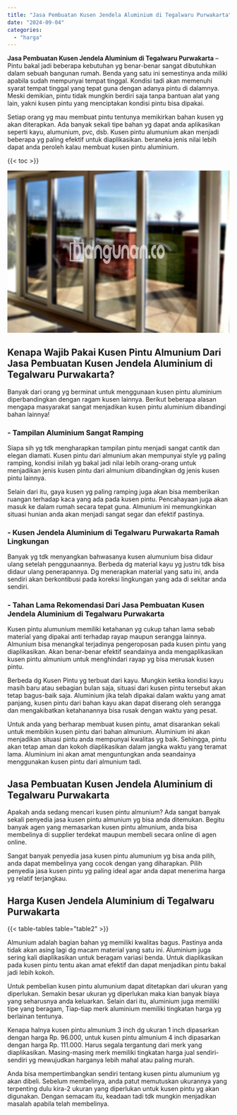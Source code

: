 ```yaml
---
title: "Jasa Pembuatan Kusen Jendela Aluminium di Tegalwaru Purwakarta"
date: "2024-09-04"
categories: 
  - "harga"
---
```


**Jasa Pembuatan Kusen Jendela Aluminium di Tegalwaru Purwakarta** – Pintu bakal jadi beberapa kebutuhan yg benar-benar sangat dibutuhkan dalam sebuah bangunan rumah. Benda yang satu ini semestinya anda miliki apabila sudah mempunyai tempat tinggal. Kondisi tadi akan memenuhi syarat tempat tinggal yang tepat guna dengan adanya pintu di dalamnya. Meski demikian, pintu tidak mungkin berdiri saja tanpa bantuan alat yang lain, yakni kusen pintu yang menciptakan kondisi pintu bisa dipakai.

Setiap orang yg mau membuat pintu tentunya memikirkan bahan kusen yg akan diterapkan. Ada banyak sekali tipe bahan yg dapat anda aplikasikan seperti kayu, alumunium, pvc, dsb. Kusen pintu alumunium akan menjadi beberapa yg paling efektif untuk diaplikasikan. beraneka jenis nilai lebih dapat anda peroleh kalau membuat kusen pintu aluminium.

{{< toc >}}

![Jasa Pembuatan Kusen Jendela Aluminium di Tegalwaru Purwakarta](/images/harga-kusen-jendela-alumunium-46.png)

## Kenapa Wajib Pakai Kusen Pintu Almunium Dari Jasa Pembuatan Kusen Jendela Aluminium di Tegalwaru Purwakarta?

Banyak dari orang yg berminat untuk menggunaan kusen pintu aluminium diperbandingkan dengan ragam kusen lainnya. Berikut beberapa alasan mengapa masyarakat sangat menjadikan kusen pintu aluminium dibandingi bahan lainnya!

### \- Tampilan Aluminium Sangat Ramping

Siapa sih yg tdk mengharapkan tampilan pintu menjadi sangat cantik dan elegan diamati. Kusen pintu dari almunium akan mempunyai style yg paling ramping, kondisi inilah yg bakal jadi nilai lebih orang-orang untuk menjadikan jenis kusen pintu dari almunium dibandingkan dg jenis kusen pintu lainnya.

Selain dari itu, gaya kusen yg paling ramping juga akan bisa memberikan ruangan terhadap kaca yang ada pada kusen pintu. Pencahayaan juga akan masuk ke dalam rumah secara tepat guna. Almunium ini memungkinkan situasi hunian anda akan menjadi sangat segar dan efektif pastinya.

### \- Kusen Jendela Aluminium di Tegalwaru Purwakarta Ramah Lingkungan

Banyak yg tdk menyangkan bahwasanya kusen alumunium bisa didaur ulang setelah penggunaannya. Berbeda dg material kayu yg justru tdk bisa didaur ulang penerapannya. Dg menerapkan material yang satu ini, anda sendiri akan berkontibusi pada koreksi lingkungan yang ada di sekitar anda sendiri.

### \- Tahan Lama Rekomendasi Dari Jasa Pembuatan Kusen Jendela Aluminium di Tegalwaru Purwakarta

Kusen pintu alumunium memiliki ketahanan yg cukup tahan lama sebab material yang dipakai anti terhadap rayap maupun serangga lainnya. Almunium bisa menangkal terjadinya pengeroposan pada kusen pintu yang diaplikasikan. Akan benar-benar efektif seandainya anda mengaplikasikan kusen pintu almunium untuk menghindari rayap yg bisa merusak kusen pintu.

Berbeda dg Kusen Pintu yg terbuat dari kayu. Mungkin ketika kondisi kayu masih baru atau sebagian bulan saja, situasi dari kusen pintu tersebut akan tetap bagus-baik saja. Aluminium jika telah dipakai dalam waktu yang amat panjang, kusen pintu dari bahan kayu akan dapat diserang oleh serangga dan mengakibatkan ketahanannya bisa rusak dengan waktu yang pesat.

Untuk anda yang berharap membuat kusen pintu, amat disarankan sekali untuk membikin kusen pintu dari bahan almunium. Aluminium ini akan menjadikan situasi pintu anda mempunyai kwalitas yg baik. Sehingga, pintu akan tetap aman dan kokoh diaplikasikan dalam jangka waktu yang teramat lama. Aluminium ini akan amat menguntungkan anda seandainya menggunakan kusen pintu dari almunium tadi.

## Jasa Pembuatan Kusen Jendela Aluminium di Tegalwaru Purwakarta

Apakah anda sedang mencari kusen pintu almunium? Ada sangat banyak sekali penyedia jasa kusen pintu almunium yg bisa anda ditemukan. Begitu banyak agen yang memasarkan kusen pintu almunium, anda bisa membelinya di supplier terdekat maupun membeli secara online di agen online.

Sangat banyak penyedia jasa kusen pintu alumunium yg bisa anda pilih, anda dapat membelinya yang cocok dengan yang diharapkan. Pilih penyedia jasa kusen pintu yg paling ideal agar anda dapat menerima harga yg relatif terjangkau.

## Harga Kusen Jendela Aluminium di Tegalwaru Purwakarta

{{< table-tables table="table2" >}}

Almunium adalah bagian bahan yg memiliki kwalitas bagus. Pastinya anda tidak akan asing lagi dg macam material yang satu ini. Aluminium juga sering kali diaplikasikan untuk beragam variasi benda. Untuk diaplikasikan pada kusen pintu tentu akan amat efektif dan dapat menjadikan pintu bakal jadi lebih kokoh.

Untuk pembelian kusen pintu alumunium dapat ditetapkan dari ukuran yang diperlukan. Semakin besar ukuran yg diperlukan maka kian banyak biaya yang seharusnya anda keluarkan. Selain dari itu, aluminium juga memiliki tipe yang beragam, Tiap-tiap merk aluminium memiliki tingkatan harga yg berlainan tentunya.

Kenapa halnya kusen pintu almunium 3 inch dg ukuran 1 inch dipasarkan dengan harga Rp. 96.000, untuk kusen pintu almunium 4 inch dipasarkan dengan harga Rp. 111.000. Harus segala tergantung dari merk yang diaplikasikan. Masing-masing merk memiliki tingkatan harga jual sendiri-sendiri yg mewujudkan harganya lebih mahal atau paling murah.

Anda bisa mempertimbangkan sendiri tentang kusen pintu alumunium yg akan dibeli. Sebelum membelinya, anda patut memutuskan ukurannya yang terpenting dulu kira-2 ukuran yang diperlukan untuk kusen pintu yg akan digunakan. Dengan semacam itu, keadaan tadi tdk mungkin menjadikan masalah apabila telah membelinya.
